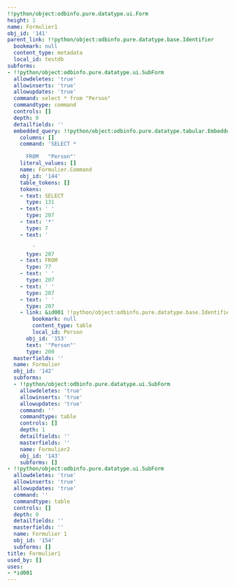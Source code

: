 ```yaml
---
!!python/object:odbinfo.pure.datatype.ui.Form
height: 1
name: Formulier1
obj_id: '141'
parent_link: !!python/object:odbinfo.pure.datatype.base.Identifier
  bookmark: null
  content_type: metadata
  local_id: testdb
subforms:
- !!python/object:odbinfo.pure.datatype.ui.SubForm
  allowdeletes: 'true'
  allowinserts: 'true'
  allowupdates: 'true'
  command: select * from "Person"
  commandtype: command
  controls: []
  depth: 0
  detailfields: ''
  embedded_query: !!python/object:odbinfo.pure.datatype.tabular.EmbeddedQuery
    columns: []
    command: 'SELECT *

      FROM   "Person"'
    literal_values: []
    name: Formulier.Command
    obj_id: '144'
    table_tokens: []
    tokens:
    - text: SELECT
      type: 131
    - text: ' '
      type: 207
    - text: '*'
      type: 7
    - text: '

        '
      type: 207
    - text: FROM
      type: 77
    - text: ' '
      type: 207
    - text: ' '
      type: 207
    - text: ' '
      type: 207
    - link: &id001 !!python/object:odbinfo.pure.datatype.base.Identifier
        bookmark: null
        content_type: table
        local_id: Person
      obj_id: '153'
      text: '"Person"'
      type: 200
  masterfields: ''
  name: Formulier
  obj_id: '142'
  subforms:
  - !!python/object:odbinfo.pure.datatype.ui.SubForm
    allowdeletes: 'true'
    allowinserts: 'true'
    allowupdates: 'true'
    command: ''
    commandtype: table
    controls: []
    depth: 1
    detailfields: ''
    masterfields: ''
    name: Formulier2
    obj_id: '143'
    subforms: []
- !!python/object:odbinfo.pure.datatype.ui.SubForm
  allowdeletes: 'true'
  allowinserts: 'true'
  allowupdates: 'true'
  command: ''
  commandtype: table
  controls: []
  depth: 0
  detailfields: ''
  masterfields: ''
  name: Formulier 1
  obj_id: '154'
  subforms: []
title: Formulier1
used_by: []
uses:
- *id001
---
```

